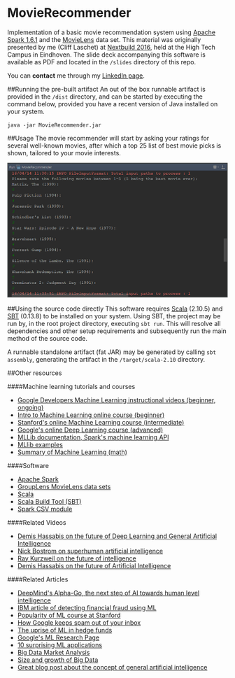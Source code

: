 # MovieRecommender
Implementation of a basic movie recommendation system using [Apache Spark 1.6.1](http://spark.apache.org/) and the [MovieLens](http://grouplens.org/datasets/movielens/latest/) data set. This material was originally presented by me (Cliff Laschet) at [Nextbuild 2016](http://nextbuild.nl/), held at the High Tech Campus in Eindhoven. The slide deck accompanying this software is available as PDF and located in the `/slides` directory of this repo.

You can **contact** me through my [LinkedIn page](https://nl.linkedin.com/in/cliff-laschet-91164195).

##Running the pre-built artifact
An out of the box runnable artifact is provided in the `/dist` directory, and can be started by executing the command below, provided you have a recent version of Java installed on your system.

```
java -jar MovieRecommender.jar
```

##Usage
The movie recommender will start by asking your ratings for several well-known movies, after which a top 25 list of best movie picks is shown, tailored to your movie interests. 

![Image of personal movie rating input.](/docs/img/demo1.png?raw=true)

##Using the source code directly
This software requires [Scala](http://www.scala-lang.org/) (2.10.5) and [SBT](http://www.scala-sbt.org/) (0.13.8) to be installed on your system. Using SBT, the project may be run by, in the root project directory, executing `sbt run`. This will resolve all dependencies and other setup requirements and subsequently run the main method of the source code.

A runnable standalone artifact (fat JAR) may be generated by calling `sbt assembly`, generating the artifact in the `/target/scala-2.10` directory.

##Other resources

####Machine learning tutorials and courses
+ [Google Developers Machine Learning instructional videos (beginner, ongoing)](https://www.youtube.com/playlist?list=PLOU2XLYxmsIIuiBfYad6rFYQU_jL2ryal)
+ [Intro to Machine Learning online course (beginner)](https://www.udacity.com/course/intro-to-machine-learning--ud120)
+ [Stanford's online Machine Learning course (intermediate)](https://www.coursera.org/learn/machine-learning)
+ [Google's online Deep Learning course (advanced)](https://www.udacity.com/course/deep-learning--ud730)
+ [MLLib documentation, Spark's machine learning API](http://spark.apache.org/docs/latest/mllib-guide.html)
+ [MLlib examples](https://github.com/apache/spark/tree/master/examples/src/main/scala/org/apache/spark/examples/mllib)
+ [Summary of Machine Learning (math)](https://www.toptal.com/machine-learning/machine-learning-theory-an-introductory-primer)

####Software
+ [Apache Spark](http://spark.apache.org/)
+ [GroupLens MovieLens data sets](http://grouplens.org/datasets/movielens/)
+ [Scala](http://www.scala-lang.org/)
+ [Scala Build Tool (SBT)](http://www.scala-sbt.org/)
+ [Spark CSV module](https://github.com/databricks/spark-csv)

####Related Videos
+ [Demis Hassabis on the future of Deep Learning and General Artificial Intelligence](https://www.youtube.com/watch?v=8DRlNkhXsIk)
+ [Nick Bostrom on superhuman artificial intelligence](https://www.youtube.com/watch?v=MnT1xgZgkpk)
+ [Ray Kurzweil on the future of intelligence](https://www.youtube.com/watch?v=dfq96KjA80I)
+ [Demis Hassabis on the future of Artificial Intelligence](https://www.youtube.com/watch?v=4fjmnOQuqao)

####Related Articles
+ [DeepMind's Alpha-Go, the next step of AI towards human level intelligence](https://deepmind.com/alpha-go)
+ [IBM article of detecting financial fraud using ML](https://www.research.ibm.com/foiling-financial-fraud.shtml)
+ [Popularity of ML course at Stanford](http://www.forbes.com/sites/anthonykosner/2013/12/29/why-is-machine-learning-cs-229-the-most-popular-course-at-stanford/#defea8461ba4)
+ [How Google keeps spam out of your inbox](http://www.smithsonianmag.com/smart-news/how-google-keeps-your-spam-out-of-your-inbox-58828900/?no-ist=)
+ [The uprise of ML in hedge funds](http://www.ibtimes.co.uk/next-generation-machine-learning-rock-stars-will-trade-google-facebook-top-secret-hedge-funds-1542209)
+ [Google's ML Research Page](http://research.google.com/pubs/MachineIntelligence.html)
+ [10 surprising ML applications](http://www.lauradhamilton.com/10-surprising-machine-learning-applications)
+ [Big Data Market Analysis](http://www.forbes.com/sites/louiscolumbus/2015/05/25/roundup-of-analytics-big-data-business-intelligence-forecasts-and-market-estimates-2015/#73d491a14869)
+ [Size and growth of Big Data](https://www.marketingtechblog.com/ibm-big-data-marketing/)
+ [Great blog post about the concept of general artificial intelligence](http://waitbutwhy.com/2015/01/artificial-intelligence-revolution-1.html)
